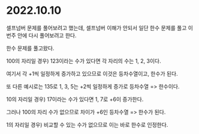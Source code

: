 # 2022.10.10
셀프넘버 문제를 풀어보려고 했는데, 셀프넘버 이해가 안되서 일단 한수 문제를 풀고 이번주 안에 다시 풀어보려고 한다.

한수 문제를 풀고왔다.

100의 자리일 경우) 123이라는 수가 있다면 각 자리의 수는 1, 2, 3이다.

여기서 각 +1씩 일정하게 증가하고 있으므로 이것은 등차수열이고, 한수가 된다.

또 다른 예시로는 135로 1, 3, 5는 +2씩 일정하게 증가로 등차수열 => 한수이다.

10의 자리일 경우) 17이라는 수가 있다면 1, 7로 +6이 증가한다.

그러나 100의 자리 수가 없으므로 차이가 +6인 등차수열 => 한수가 된다.

1의 자리일 경우) 비교할 수 있는 수가 없으므로 이는 바로 한수로 인정한다.
